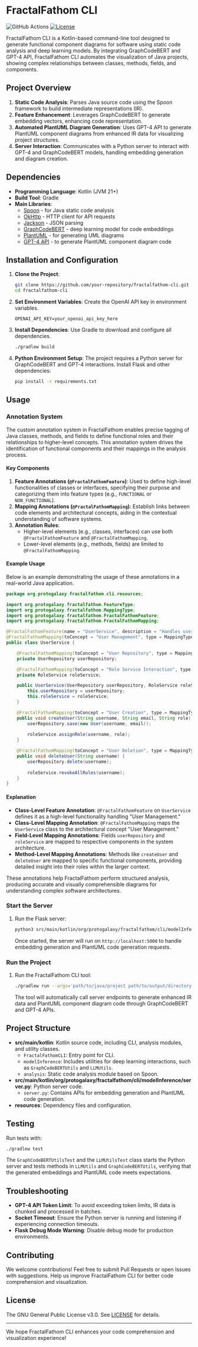 # FractalFathom CLI

![GitHub Actions](https://github.com/SolitudeRA/FractalFathom-CLI/actions/workflows/build.yml/badge.svg)
[![License](https://img.shields.io/github/license/SolitudeRA/FractalFathom-CLI.svg)](https://github.com/SolitudeRA/FractalFathom-CLI/blob/master/LICENSE)

FractalFathom CLI is a Kotlin-based command-line tool designed to generate functional component diagrams for software using static code analysis and deep learning models. By integrating GraphCodeBERT and GPT-4 API, FractalFathom CLI automates the visualization of Java projects, showing complex relationships between classes, methods, fields, and components.

## Project Overview

1. **Static Code Analysis**: Parses Java source code using the Spoon framework to build intermediate representations (IR).
2. **Feature Enhancement**: Leverages GraphCodeBERT to generate embedding vectors, enhancing code representation.
3. **Automated PlantUML Diagram Generation**: Uses GPT-4 API to generate PlantUML component diagrams from enhanced IR data for visualizing project structures.
4. **Server Interaction**: Communicates with a Python server to interact with GPT-4 and GraphCodeBERT models, handling embedding generation and diagram creation.

## Dependencies

- **Programming Language**: Kotlin (JVM 21+)
- **Build Tool**: Gradle
- **Main Libraries**:
  - [Spoon](https://spoon.gforge.inria.fr/) - for Java static code analysis
  - [OkHttp](https://square.github.io/okhttp/) - HTTP client for API requests
  - [Jackson](https://github.com/FasterXML/jackson) - JSON parsing
  - [GraphCodeBERT](https://huggingface.co/microsoft/graphcodebert-base) - deep learning model for code embeddings
  - [PlantUML](https://plantuml.com/) - for generating UML diagrams
  - [GPT-4 API](https://openai.com/) - to generate PlantUML component diagram code

## Installation and Configuration

1. **Clone the Project**:
   ```bash
   git clone https://github.com/your-repository/fractalfathom-cli.git
   cd fractalfathom-cli
   ```

2. **Set Environment Variables**:
   Create the OpenAI API key in environment variables.
   ```plaintext
   OPENAI_API_KEY=your_openai_api_key_here
   ```

3. **Install Dependencies**:
   Use Gradle to download and configure all dependencies.
   ```bash
   ./gradlew build
   ```

4. **Python Environment Setup**:
   The project requires a Python server for GraphCodeBERT and GPT-4 interactions. Install Flask and other dependencies:
   ```bash
   pip install -r requirements.txt
   ```

## Usage

### Annotation System

The custom annotation system in FractalFathom enables precise tagging of Java classes, methods, and fields to define functional roles and their relationships to higher-level concepts. This annotation system drives the identification of functional components and their mappings in the analysis process.

#### Key Components

1. **Feature Annotations (`@FractalFathomFeature`)**: Used to define high-level functionalities of classes or interfaces, specifying their purpose and categorizing them into feature types (e.g., `FUNCTIONAL` or `NON_FUNCTIONAL`).
2. **Mapping Annotations (`@FractalFathomMapping`)**: Establish links between code elements and architectural concepts, aiding in the contextual understanding of software systems.
3. **Annotation Rules**:
    - Higher-level elements (e.g., classes, interfaces) can use both `@FractalFathomFeature` and `@FractalFathomMapping`.
    - Lower-level elements (e.g., methods, fields) are limited to `@FractalFathomMapping`.

#### Example Usage

Below is an example demonstrating the usage of these annotations in a real-world Java application.

```java
package org.protogalaxy.fractalfathom.cli.resources;

import org.protogalaxy.fractalfathom.FeatureType;
import org.protogalaxy.fractalfathom.MappingType;
import org.protogalaxy.fractalfathom.FractalFathomFeature;
import org.protogalaxy.fractalfathom.FractalFathomMapping;

@FractalFathomFeature(name = "UserService", description = "Handles user-related operations", type = FeatureType.FUNCTIONAL)
@FractalFathomMapping(toConcept = "User Management", type = MappingType.MODULE)
public class UserService {

    @FractalFathomMapping(toConcept = "User Repository", type = MappingType.COMPONENT)
    private UserRepository userRepository;

    @FractalFathomMapping(toConcept = "Role Service Interaction", type = MappingType.COMPONENT)
    private RoleService roleService;

    public UserService(UserRepository userRepository, RoleService roleService) {
        this.userRepository = userRepository;
        this.roleService = roleService;
    }

    @FractalFathomMapping(toConcept = "User Creation", type = MappingType.COMPONENT)
    public void createUser(String username, String email, String role) {
        userRepository.save(new User(username, email));
        
        roleService.assignRole(username, role);
    }

    @FractalFathomMapping(toConcept = "User Deletion", type = MappingType.COMPONENT)
    public void deleteUser(String username) {
        userRepository.delete(username);
        
        roleService.revokeAllRoles(username);
    }
}
```

#### Explanation

- **Class-Level Feature Annotation**: `@FractalFathomFeature` on `UserService` defines it as a high-level functionality handling "User Management."
- **Class-Level Mapping Annotation**: `@FractalFathomMapping` maps the `UserService` class to the architectural concept "User Management."
- **Field-Level Mapping Annotations**: Fields `userRepository` and `roleService` are mapped to respective components in the system architecture.
- **Method-Level Mapping Annotations**: Methods like `createUser` and `deleteUser` are mapped to specific functional components, providing detailed insight into their roles within the larger context.

These annotations help FractalFathom perform structured analysis, producing accurate and visually comprehensible diagrams for understanding complex software architectures.

### Start the Server

1. Run the Flask server:
   ```bash
   python3 src/main/kotlin/org/protogalaxy/fractalfathom/cli/modelInference/server.py
   ```

   Once started, the server will run on `http://localhost:5000` to handle embedding generation and PlantUML code generation requests.

### Run the Project

1. Run the FractalFathom CLI tool:
   ```bash
   ./gradlew run --args='path/to/java/project path/to/output/directory'
   ```

   The tool will automatically call server endpoints to generate enhanced IR data and PlantUML component diagram code through GraphCodeBERT and GPT-4 APIs.

## Project Structure

- **src/main/kotlin**: Kotlin source code, including CLI, analysis modules, and utility classes.
    - `FractalFathomCLI`: Entry point for CLI.
    - `modelInference`: Includes utilities for deep learning interactions, such as `GraphCodeBERTUtils` and `LLMUtils`.
    - `analysis`: Static code analysis module based on Spoon.
- **src/main/kotlin/org/protogalaxy/fractalfathom/cli/modelInference/server.py**: Python server code.
    - `server.py`: Contains APIs for embedding generation and PlantUML code generation.
- **resources**: Dependency files and configuration.

## Testing

Run tests with:
```bash
./gradlew test
```

The `GraphCodeBERTUtilsTest` and the `LLMUtilsTest` class starts the Python server and tests methods in `LLMUtils` and `GraphCodeBERTUtils`, verifying that the generated embeddings and PlantUML code meets expectations.

## Troubleshooting

- **GPT-4 API Token Limit**: To avoid exceeding token limits, IR data is chunked and processed in batches.
- **Socket Timeout**: Ensure the Python server is running and listening if experiencing connection timeouts.
- **Flask Debug Mode Warning**: Disable debug mode for production environments.

## Contributing

We welcome contributions! Feel free to submit Pull Requests or open Issues with suggestions. Help us improve FractalFathom CLI for better code comprehension and visualization.

## License

The GNU General Public License v3.0. See [LICENSE](LICENSE) for details.

---

We hope FractalFathom CLI enhances your code comprehension and visualization experience!